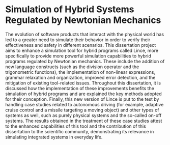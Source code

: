# Simulation of Hybrid Systems Regulated by Newtonian Mechanics

The evolution of software products that interact with the physical world has led to a greater need to simulate
their behavior in order to verify their effectiveness and safety in different scenarios. This dissertation project
aims to enhance a simulation tool for hybrid programs called Lince, more specifically to provide more
powerful simulation capabilities to hybrid programs regulated by Newtonian mechanics. These include the
addition of new language constructs (such as the division operator and the trigonometric functions), the
implementation of non-linear expressions, grammar relaxation and organization, improved error detection,
and the mitigation of existing tool-related issues.
Throughout this dissertation, it is discussed how the implementation of these improvements benefits
the simulation of hybrid programs and are explained the key methods adopted for their conception. Finally,
this new version of Lince is put to the test by handling case studies related to autonomous driving (for
example, adaptive cruise control and a missile targeting a moving object) and other types of systems
as well, such as purely physical systems and the so-called on-off systems. The results obtained in the
treatment of these case studies attest to the enhanced capabilities of this tool and the contribution of this
dissertation to the scientific community, demonstrating its relevance in simulating integrated systems in
everyday life.

